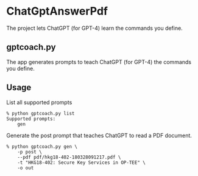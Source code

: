 # ChatGptAnswerPdf
The project lets ChatGPT (for GPT-4) learn the commands you define.

## gptcoach.py

The app generates prompts to teach ChatGPT (for GPT-4) the commands you define.

## Usage

List all supported prompts
```
% python gptcoach.py list
Supported prompts:
    gen
```

Generate the post prompt that teaches ChatGPT to read a PDF document.
```
% python gptcoach.py gen \
    -p post \
    --pdf pdf/hkg18-402-180328091217.pdf \
    -t "HKG18-402: Secure Key Services in OP-TEE" \
    -o out 
```
